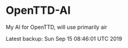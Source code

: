 # OpenTTD-AI
My AI for OpenTTD, will use primarily air

Latest backup: Sun Sep 15 08:46:01 UTC 2019
